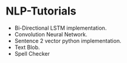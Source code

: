 # NLP-Tutorials


* Bi-Directional LSTM implementation.
* Convolution Neural Network.
* Sentence 2 vector python implementation.
* Text Blob.
* Spell Checker
  
